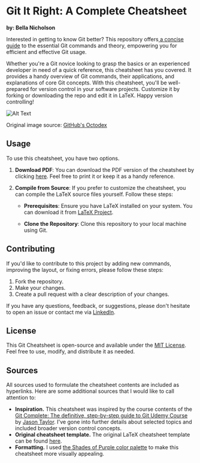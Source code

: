 # Git It Right: A Complete Cheatsheet

**by: Bella Nicholson**

Interested in getting to know Git better? This repository offers[ a concise guide](https://github.com/bellanich/git-cheatsheet/blob/main/git_cheatsheet.pdf) to the essential Git commands and theory, empowering you for efficient and effective Git usage.

Whether you're a Git novice looking to grasp the basics or an experienced developer in need of a quick reference, this cheatsheet has you covered. It provides a handy overview of Git commands, their applications, and explanations of core Git concepts. With this cheatsheet, you'll be well-prepared for version control in your software projects. Customize it by forking or downloading the repo and edit it in LaTeX. Happy version controlling!

![Alt Text](./images/NUX_Octodex.gif)

Original image source: [GitHub's Octodex](https://octodex.github.com/nuxtocat/)

## Usage

To use this cheatsheet, you have two options.

1. **Download PDF**: You can download the PDF version of the cheatsheet by clicking [here](https://github.com/bellanich/git-cheatsheet/blob/main/git_cheatsheet.pdf). Feel free to print it or keep it as a handy reference.

2. **Compile from Source**: If you prefer to customize the cheatsheet, you can compile the LaTeX source files yourself. Follow these steps:

   - **Prerequisites**: Ensure you have LaTeX installed on your system. You can download it from [LaTeX Project](https://www.latex-project.org/).

   - **Clone the Repository**: Clone this repository to your local machine using Git.


## Contributing

If you'd like to contribute to this project by adding new commands, improving the layout, or fixing errors, please follow these steps:

1. Fork the repository.
2. Make your changes.
3. Create a pull request with a clear description of your changes.

If you have any questions, feedback, or suggestions, please don't hesitate to open an issue or contact me via [LinkedIn](https://www.linkedin.com/in/bella-nicholson/).

## License

This Git Cheatsheet is open-source and available under the [MIT License](LICENSE). Feel free to use, modify, and distribute it as needed.

## Sources

All sources used to formulate the cheatsheet contents are included as hyperlinks. Here are some additional sources that I would like to call attention to:

 - **Inspiration.** This cheatsheet was inspired by the course contents of the [Git Complete: The definitive, step-by-step guide to Git Udemy Course](https://www.udemy.com/course/git-complete/) by [Jason Taylor](https://www.linkedin.com/in/jasongtaylor/). I've gone into further details about selected topics and included broader version control concepts.
 -  **Original cheatsheet template.** The original LaTeX cheatsheet template can be found [here](https://www.overleaf.com/latex/examples/matplotlib-and-random-cheat-sheet/yttxrcxntbht).
 -  **Formatting.** I used [the Shades of Purple color palette](https://github.com/ahmadawais/shades-of-purple-vscode#sops-syntax-colors) to make this cheatsheet more visually appealing.

